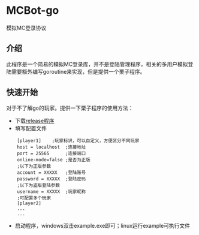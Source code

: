 # MCBot-go

模拟MC登录协议

## 介绍
此程序是一个简易的模拟MC登录库，并不是登陆管理程序，相关的多用户模拟登陆需要额外编写goroutine来实现，但是提供一个栗子程序。

## 快速开始

对于不了解go的玩家。提供一下栗子程序的使用方法：

- 下载[release程序](https://github.com/TISUnion/MCBot-go/releases)
- 填写配置文件

```config
    [player1]    ;玩家标识，可以自定义，方便区分不同玩家
    host = localhost  ;连接地址
    port = 25565      ;连接端口
    online-mode=false ;是否为正版
    ;以下为正版参数
    account = XXXXX   ;登陆账号
    password = XXXXX  ;登陆密码
    ;以下为盗版登陆参数
    username = XXXXX  ;玩家昵称
    ;可配置多个玩家
    [player2]
    ...
    ...
```

- 启动程序，windows双击example.exe即可；linux运行example可执行文件